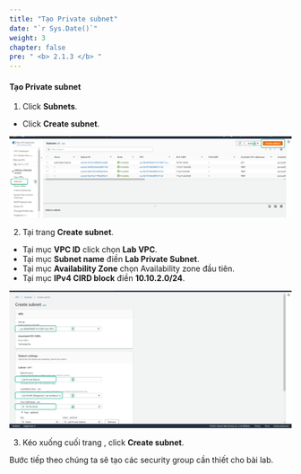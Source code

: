 ```yaml
---
title: "Tạo Private subnet"
date: "`r Sys.Date()`"
weight: 3
chapter: false
pre: " <b> 2.1.3 </b> "
---
```


#### Tạo Private subnet

1. Click **Subnets**.

- Click **Create subnet**.

![VPC](/images/2.prerequisite/017-createsubnet.png)

2. Tại trang **Create subnet**.

- Tại mục **VPC ID** click chọn **Lab VPC**.
- Tại mục **Subnet name** điền **Lab Private Subnet**.
- Tại mục **Availability Zone** chọn Availability zone đầu tiên.
- Tại mục **IPv4 CIRD block** điền **10.10.2.0/24**.

![VPC](/images/2.prerequisite/018-createsubnet.png)

3. Kéo xuống cuối trang , click **Create subnet**.

Bước tiếp theo chúng ta sẽ tạo các security group cần thiết cho bài lab.
